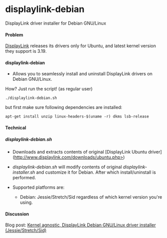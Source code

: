 # displaylink-debian
DisplayLink driver installer for Debian GNU/Linux

#### Problem
[DisplayLink](http://www.displaylink.com/) releases its drivers only for Ubuntu, and latest kernel version they support is 3.19. 


#### displaylink-debian

* Allows you to seamlessly install and uninstall DisplayLink drivers on Debian GNU/Linux.


How? Just run the script! (as regular user)

`./displaylink-debian.sh`

but first make sure following dependencies are installed:

`apt-get install unzip linux-headers-$(uname -r) dkms lsb-release`

#### Technical

##### displaylink-debian.sh

* Downloads and extracts contents of original [DisplayLink Ubuntu driver] (http://www.displaylink.com/downloads/ubuntu.php>)

* _displaylink-debian.sh_ will modify contents of original _displaylink-installer.sh_ and customize it for Debian. After which install/uninstall is performed. 

* Supported platforms are: 
  * Debian: Jessie/Stretch/Sid regardless of which kernel version you're using.


#### Discussion
Blog post: [Kernel agnostic, DisplayLink Debian GNU/Linux driver installer (Jessie/Stretch/Sid)](http://foolcontrol.org/?p=1777)
